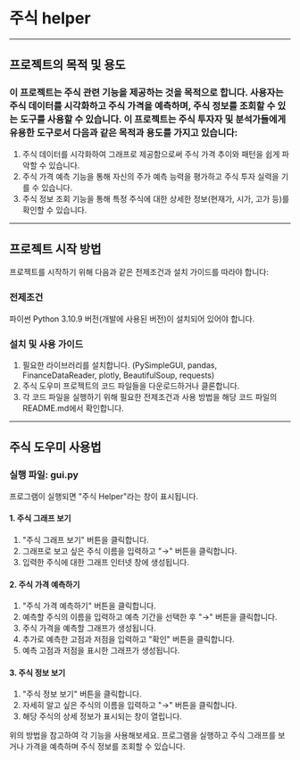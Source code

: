 # 주식 helper
----
## 프로젝트의 목적 및 용도

### 이 프로젝트는 주식 관련 기능을 제공하는 것을 목적으로 합니다. 사용자는 주식 데이터를 시각화하고 주식 가격을 예측하며, 주식 정보를 조회할 수 있는 도구를 사용할 수 있습니다. 이 프로젝트는 주식 투자자 및 분석가들에게 유용한 도구로서 다음과 같은 목적과 용도를 가지고 있습니다:
1. 주식 데이터를 시각화하여 그래프로 제공함으로써 주식 가격 추이와 패턴을 쉽게 파악할 수 있습니다.
2. 주식 가격 예측 기능을 통해 자신의 주가 예측 능력을 평가하고 주식 투자 실력을 기를 수 있습니다.
3. 주식 정보 조회 기능을 통해 특정 주식에 대한 상세한 정보(현재가, 시가, 고가 등)를 확인할 수 있습니다.
----
## 프로젝트 시작 방법

프로젝트를 시작하기 위해 다음과 같은 전제조건과 설치 가이드를 따라야 합니다:

### 전제조건
파이썬 Python 3.10.9 버전(개발에 사용된 버전)이 설치되어 있어야 합니다.

### 설치 및 사용 가이드
1. 필요한 라이브러리를 설치합니다. (PySimpleGUI, pandas, FinanceDataReader, plotly, BeautifulSoup, requests)
2. 주식 도우미 프로젝트의 코드 파일들을 다운로드하거나 클론합니다.
3. 각 코드 파일을 실행하기 위해 필요한 전제조건과 사용 방법을 해당 코드 파일의 README.md에서 확인합니다.
----
## 주식 도우미 사용법
### 실행 파일: gui.py
프로그램이 실행되면 "주식 Helper"라는 창이 표시됩니다.

#### 1. 주식 그래프 보기
1. "주식 그래프 보기" 버튼을 클릭합니다.
2. 그래프로 보고 싶은 주식 이름을 입력하고 "→" 버튼을 클릭합니다.
3. 입력한 주식에 대한 그래프 인터넷 창에 생성됩니다.

#### 2. 주식 가격 예측하기
1. "주식 가격 예측하기" 버튼을 클릭합니다.
2. 예측할 주식의 이름을 입력하고 예측 기간을 선택한 후 "→" 버튼을 클릭합니다.
3. 주식 가격을 예측할 그래프가 생성됩니다.
4. 추가로 예측한 고점과 저점을 입력하고 "확인" 버튼을 클릭합니다.
5. 예측 고점과 저점을 표시한 그래프가 생성됩니다.

#### 3. 주식 정보 보기
1. "주식 정보 보기" 버튼을 클릭합니다.
2. 자세히 알고 싶은 주식의 이름을 입력하고 "→" 버튼을 클릭합니다.
3. 해당 주식의 상세 정보가 표시되는 창이 열립니다.

위의 방법을 참고하여 각 기능을 사용해보세요. 프로그램을 실행하고 주식 그래프를 보거나 가격을 예측하며 주식 정보를 조회할 수 있습니다.
